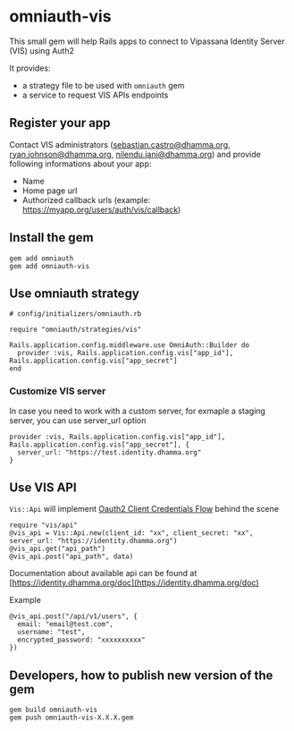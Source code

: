 # omniauth-vis

This small gem will help Rails apps to connect to Vipassana Identity Server (VIS) using Auth2

It provides:
- a strategy file to be used with `omniauth` gem
- a service to request VIS APIs endpoints

## Register your app

Contact VIS administrators (sebastian.castro@dhamma.org, ryan.johnson@dhamma.org, nilendu.jani@dhamma.org) and provide following informations about your app:

- Name
- Home page url
- Authorized callback urls (example: https://myapp.org/users/auth/vis/callback)

## Install the gem

```
gem add omniauth
gem add omniauth-vis
```

## Use omniauth strategy

```
# config/initializers/omniauth.rb

require "omniauth/strategies/vis"

Rails.application.config.middleware.use OmniAuth::Builder do
  provider :vis, Rails.application.config.vis["app_id"], Rails.application.config.vis["app_secret"]
end
```

### Customize VIS server

In case you need to work with a custom server, for exmaple a staging server, you can use server_url option
```
provider :vis, Rails.application.config.vis["app_id"], Rails.application.config.vis["app_secret"], {
  server_url: "https://test.identity.dhamma.org"
}
```

## Use VIS API

`Vis::Api` will implement [Oauth2 Client Credentials Flow](https://auth0.com/docs/get-started/authentication-and-authorization-flow/client-credentials-flow) behind the scene

```
require "vis/api"
@vis_api = Vis::Api.new(client_id: "xx", client_secret: "xx", server_url: "https://identity.dhamma.org")
@vis_api.get("api_path")
@vis_api.post("api_path", data)
```

Documentation about available api can be found at [https://identity.dhamma.org/doc](https://identity.dhamma.org/doc)

Example

```
@vis_api.post("/api/v1/users", {
  email: "email@test.com",
  username: "test",
  encrypted_password: "xxxxxxxxxx"
})
```

## Developers, how to publish new version of the gem

```
gem build omniauth-vis
gem push omniauth-vis-X.X.X.gem
```